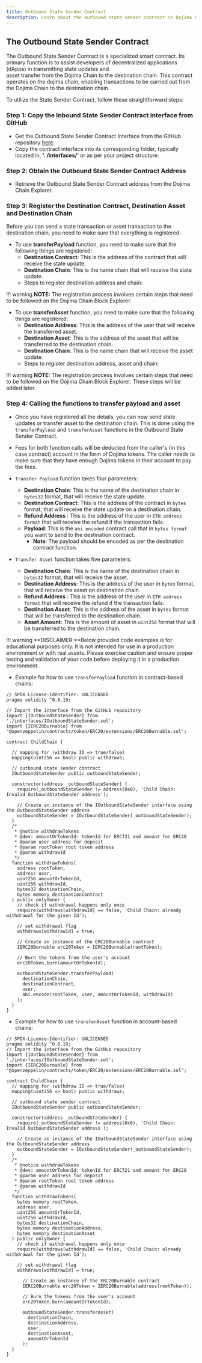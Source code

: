 ```yaml
---
title: Outbound State Sender Contract
description: Learn about the outbound state sender contract in Dojima Network and its operational details.
---
```


## The Outbound State Sender Contract

The Outbound State Sender Contract is a specialized smart contract. 
Its primary function is to assist developers of decentralized applications (dApps) in transmitting state updates and  
asset transfer from the Dojima Chain to the destination chain.
This contract operates on the dojima chain,
enabling transactions to be carried out from the Dojima Chain to the destination chain.

To utilize the State Sender Contract, follow these straightforward steps:
### Step 1: Copy the Inbound State Sender Contract interface from GitHub

* Get the Outbound State Sender Contract Interface from the GitHub repository [here](https://github.com/dojimanetwork/dojima-evm-contracts/blob/main/contracts/interfaces/IOutboundStateSender.sol).
* Copy the contract interface into its corresponding folder, typically located in, **'. /interfaces/'** or as per your project structure.

### Step 2: Obtain the Outbound State Sender Contract Address

* Retrieve the Outbound State Sender Contract address from the Dojima Chain Explorer.

### Step 3: Register the Destination Contract, Destination Asset and Destination Chain

Before you can send a state transaction or asset transaction to the destination chain,
you need to make sure that everything is registered.

* To use **transferPayload** function, you need to make sure that the following things are registered:
  - **Destination Contract**: This is the address of the contract that will receive the state update.
  - **Destination Chain**: This is the name chain that will receive the state update. 
  - Steps to register destination address and chain: 

!!! warning
    **NOTE:** The registration process involves certain steps that need to be followed on the Dojima Chain Block Explorer.

* To use **transferAsset** function, you need to make sure that the following things are registered:
  - **Destination Address**: This is the address of the user that will receive the transferred asset.
  - **Destination Asset**: This is the address of the asset that will be transferred to the destination chain.
  - **Destination Chain**: This is the name chain that will receive the asset update. 
  - Steps to register destination address, asset and chain:

!!! warning 
      **NOTE:** The registration process involves certain steps that need to be followed on the Dojima Chain Block Explorer. These steps will be added later.

### Step 4: Calling the functions to transfer payload and asset

* Once you have registered all the details, you can now send state updates or transfer asset to the destination chain. This is done using the `transferPayload` and `transferAsset` functions in the Outbound State Sender Contract.
* Fees for both function calls will be deducted from the caller's (in this case contract) account in the form of Dojima tokens. The caller needs to make sure that they have enough Dojima tokens in their account to pay the fees.
* `Transfer Payload` function takes four parameters:
  - **Destination Chain**: This is the name of the destination chain in `bytes32` format, that will receive the state update.
  - **Destination Contract**: This is the address of the contract in `bytes` format, that will receive the state update on a destination chain.
  - **Refund Address** : This is the address of the user in `ETH address format` that will receive the refund if the transaction fails.
  - **Payload**: This is the `abi encoded` contract call that in `bytes format` you want to send to the destination contract.
    - **Note**: The payload should be encoded as per the destination contract function.

* `Transfer Asset` function takes five parameters:
  - **Destination Chain**: This is the name of the destination chain in `bytes32` format, that will receive the asset.
  - **Destination Address**: This is the address of the user in `bytes` format, that will receive the asset on destination chain.
  - **Refund Address** : This is the address of the user in `ETH address format` that will receive the refund if the transaction fails.
  - **Destination Asset**: This is the address of the asset in `bytes` format that will be transferred to the destination chain.
  - **Asset Amount**: This is the amount of asset in `uint256` format that will be transferred to the destination chain.



!!! warning 
    **DISCLAIMER:**Below provided code examples is for educational purposes only. It is not intended for use in a production environment or with real assets. Please exercise caution and ensure proper testing and validation of your code before deploying it in a production environment.

* Example for how to use `transferPayload` function in contract-based chains:

```solidity
// SPDX-License-Identifier: UNLICENSED
pragma solidity ^0.8.19;

// Import the interface from the GitHub repository
import {IOutboundStateSender} from './interfaces/IOutboundStateSender.sol';
import {IERC20Burnable} from "@openzeppelin/contracts/token/ERC20/extensions/ERC20Burnable.sol";

contract ChildChain {

  // mapping for (withdraw ID => true/false)
  mapping(uint256 => bool) public withdraws;
  
  // outbound state sender contract
  IOutboundStateSender public outboundStateSender;

  constructor(address _outboundStateSender) {
    require(_outboundStateSender != address(0x0), 'Child Chain: Invalid OutboundStateSender address');

    // Create an instance of the IOutboundStateSender interface using the OutboundStateSender address
    outboundStateSender = IOutboundStateSender(_outboundStateSender);
  }
  /*
   * @notice withdrawTokens
   * @dev: amountOrTokenId: tokenId for ERC721 and amount for ERC20
   * @param user address for deposit
   * @param rootToken root token address
   * @param withdrawId
   */
  function withdrawTokens(
    address rootToken,
    address user,
    uint256 amountOrTokenId,
    uint256 withdrawId,
    bytes32 destinationChain,
    bytes memory destinationContract
  ) public onlyOwner {
    // check if withdrawal happens only once
    require(withdraws[withdrawId] == false, 'Child Chain: already withdrawal for the given Id');

    // set withdrawal flag
    withdraws[withdrawId] = true;

    // Create an instance of the ERC20Burnable contract
    IERC20Burnable erc20Token = IERC20Burnable(rootToken);

    // Burn the tokens from the user's account
    erc20Token.burn(amountOrTokenId);

    outboundStateSender.transferPayload(
      destinationChain,
      destinationContract,
      user,
      abi.encode(rootToken, user, amountOrTokenId, withdrawId)
    );
  }
}
```
* Example for how to use `transferAsset` function in account-based chains:
```solidity
// SPDX-License-Identifier: UNLICENSED
pragma solidity ^0.8.19;
// Import the interface from the GitHub repository
import {IOutboundStateSender} from './interfaces/IOutboundStateSender.sol';
import {IERC20Burnable} from "@openzeppelin/contracts/token/ERC20/extensions/ERC20Burnable.sol";

contract ChildChain {
  // mapping for (withdraw ID => true/false)
  mapping(uint256 => bool) public withdraws;

  // outbound state sender contract
  IOutboundStateSender public outboundStateSender;

  constructor(address _outboundStateSender) {
    require(_outboundStateSender != address(0x0), 'Child Chain: Invalid OutboundStateSender address');

    // Create an instance of the IOutboundStateSender interface using the OutboundStateSender address
    outboundStateSender = IOutboundStateSender(_outboundStateSender);
  }
  /*
   * @notice withdrawTokens
   * @dev: amountOrTokenId: tokenId for ERC721 and amount for ERC20
   * @param user address for deposit
   * @param rootToken root token address
   * @param withdrawId
   */
  function withdrawTokens(
    bytes memory rootToken,
    address user,
    uint256 amountOrTokenId,
    uint256 withdrawId,
    bytes32 destinationChain,
    bytes memory destinationAddress,
    bytes memory destinationAsset
  ) public onlyOwner {
    // check if withdrawal happens only once
    require(withdraws[withdrawId] == false, 'Child Chain: already withdrawal for the given Id');

    // set withdrawal flag
    withdraws[withdrawId] = true;
  
      // Create an instance of the ERC20Burnable contract
      IERC20Burnable erc20Token = IERC20Burnable(address(rootToken));
  
      // Burn the tokens from the user's account
      erc20Token.burn(amountOrTokenId);
  
      outboundStateSender.transferAsset(
        destinationChain,
        destinationAddress,
        user,
        destinationAsset,
        amountOrTokenId
      );
  }
}
```
